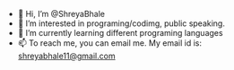 - 👋 Hi, I’m @ShreyaBhale
- 👀 I’m interested in programing/codimg, public speaking.
- 🌱 I’m currently learning different programing languages
- 📫 To reach me, you can email me. My email id is: shreyabhale11@gmail.com

<!---
ShreyaBhale/ShreyaBhale is a ✨ special ✨ repository because its `README.md` (this file) appears on your GitHub profile.
You can click the Preview link to take a look at your changes.
--->
